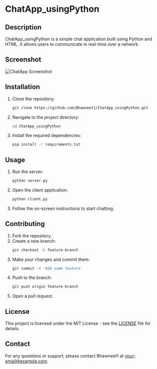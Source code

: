 # ChatApp_usingPython

## Description
ChatApp_usingPython is a simple chat application built using Python and HTML. It allows users to communicate in real-time over a network.
## Screenshot
![ChatApp Screenshot](images/screenshot.png)
## Installation

1. Clone the repository:
    ```bash
    git clone https://github.com/Bhawneet1/ChatApp_usingPython.git
    ```

2. Navigate to the project directory:
    ```bash
    cd ChatApp_usingPython
    ```

3. Install the required dependencies:
    ```bash
    pip install -r requirements.txt
    ```

## Usage

1. Run the server:
    ```bash
    python server.py
    ```

2. Open the client application:
    ```bash
    python client.py
    ```

3. Follow the on-screen instructions to start chatting.

## Contributing

1. Fork the repository.
2. Create a new branch:
    ```bash
    git checkout -b feature-branch
    ```
3. Make your changes and commit them:
    ```bash
    git commit -m 'Add some feature'
    ```
4. Push to the branch:
    ```bash
    git push origin feature-branch
    ```
5. Open a pull request.

## License
This project is licensed under the MIT License - see the [LICENSE](LICENSE) file for details.

## Contact
For any questions or support, please contact Bhawneet1 at [your-email@example.com](mailto:your-email@example.com).
